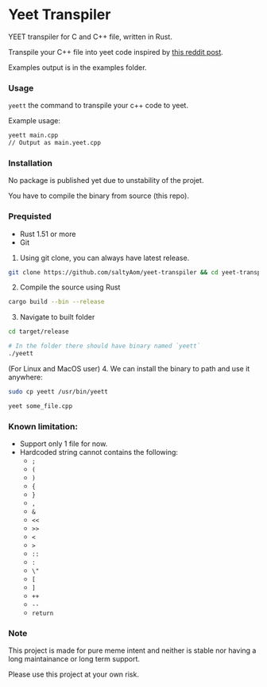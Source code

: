 # Yeet Transpiler
YEET transpiler for C and C++ file, written in Rust.

Transpile your C++ file into yeet code inspired by [this reddit post](https://www.reddit.com/r/ProgrammerHumor/comments/bgdxwn/yeet).

Examples output is in the examples folder.

### Usage
`yeett` the command to transpile your c++ code to yeet.

Example usage:
```bash
yeett main.cpp
// Output as main.yeet.cpp
```

### Installation
No package is published yet due to unstability of the projet.

You have to compile the binary from source (this repo).

### Prequisted
- Rust 1.51 or more
- Git

1. Using git clone, you can always have latest release.
```bash
git clone https://github.com/saltyAom/yeet-transpiler && cd yeet-transpiler
```

2. Compile the source using Rust
```bash
cargo build --bin --release
```

3. Navigate to built folder
```bash
cd target/release

# In the folder there should have binary named `yeett`
./yeett
```

(For Linux and MacOS user)
4. We can install the binary to path and use it anywhere:
```bash
sudo cp yeett /usr/bin/yeett

yeet some_file.cpp
```

### Known limitation: 
- Support only 1 file for now.
- Hardcoded string cannot contains the following:
    - `;` 
    - `(` 
    - `)` 
    - `{` 
    - `}` 
    - `,` 
    - `&` 
    - `<<`
    - `>>`
    - `<`
    - `>`
    - `::`
    - `:`
    - `\"`
    - `[`
    - `]`
    - `++`
    - `--`
    - `return`

### Note
This project is made for pure meme intent and neither is stable nor having a long maintainance or long term support.

Please use this project at your own risk.
